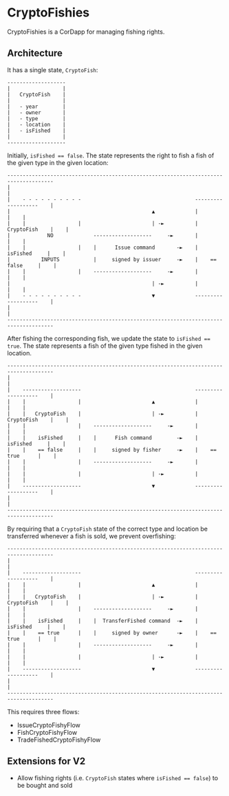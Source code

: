 # CryptoFishies

CryptoFishies is a CorDapp for managing fishing rights.

## Architecture

It has a single state, `CryptoFish`:

    -------------------
    |                 |
    |   CryptoFish    |
    |                 |
    |   - year        |
    |   - owner       |
    |   - type        |
    |   - location    |
    |   - isFished    |
    |                 |    
    -------------------

Initially, `isFished == false`. The state represents the right to fish a fish of the given type in the given location:

    -------------------------------------------------------------------------------------
    |                                                                                   |
    |    - - - - - - - - - -                                     -------------------    |
    |                                              ▲             |                 |    |
    |    |                 |                       | -►          |   CryptoFish    |    |
    |            NO             -------------------     -►       |                 |    |
    |    |                 |    |      Issue command       -►    |    isFished     |    |
    |          INPUTS           |     signed by issuer     -►    |    == false     |    |
    |    |                 |    -------------------     -►       |                 |    |
    |                                              | -►          |                 |    |
    |    - - - - - - - - - -                       ▼             -------------------    |
    |                                                                                   |
    -------------------------------------------------------------------------------------

After fishing the corresponding fish, we update the state to `isFished == true`. The state represents a fish of the given type 
fished in the given location.

    -------------------------------------------------------------------------------------
    |                                                                                   |
    |    -------------------                                     -------------------    |
    |    |                 |                       ▲             |                 |    |
    |    |   CryptoFish    |                       | -►          |   CryptoFish    |    |
    |    |                 |    -------------------     -►       |                 |    |
    |    |    isFished     |    |      Fish command        -►    |    isFished     |    |
    |    |    == false     |    |     signed by fisher     -►    |    == true      |    |
    |    |                 |    -------------------     -►       |                 |    |
    |    |                 |                       | -►          |                 |    |
    |    -------------------                       ▼             -------------------    |
    |                                                                                   |
    -------------------------------------------------------------------------------------

By requiring that a `CryptoFish` state of the correct type and location be transferred whenever a fish is sold, we prevent 
overfishing:

    -------------------------------------------------------------------------------------
    |                                                                                   |
    |    -------------------                                     -------------------    |
    |    |                 |                       ▲             |                 |    |
    |    |   CryptoFish    |                       | -►          |   CryptoFish    |    |
    |    |                 |    -------------------     -►       |                 |    |
    |    |    isFished     |    |  TransferFished command  -►    |    isFished     |    |
    |    |    == true      |    |     signed by owner      -►    |    == true      |    |
    |    |                 |    -------------------     -►       |                 |    |
    |    |                 |                       | -►          |                 |    |
    |    -------------------                       ▼             -------------------    |
    |                                                                                   |
    -------------------------------------------------------------------------------------

This requires three flows:

* IssueCryptoFishyFlow
* FishCryptoFishyFlow
* TradeFishedCryptoFishyFlow

## Extensions for V2

* Allow fishing rights (i.e. `CryptoFish` states where `isFished == false`) to be bought and sold
